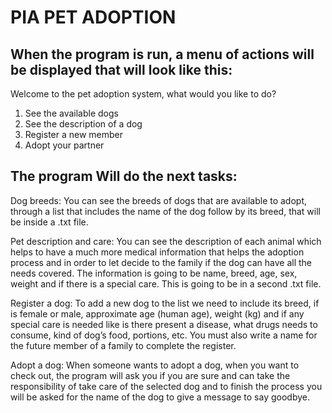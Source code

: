 PIA PET ADOPTION
===================
When the program is run, a menu of actions will be displayed that will look like this:
--------------------------------------------------------------------------------------
Welcome to the pet adoption system, what would you like to do?
1. See the available dogs
2. See the description of a dog
3. Register a new member
4. Adopt your partner

The program Will do the next tasks:
-----------------------------------
Dog breeds: You can see the breeds of dogs that are available to adopt, through a list that includes the name of the dog follow by its breed, that will be inside a .txt file.

Pet description and care: You can see the description of each animal which helps to have a much more medical information that helps the adoption process and in order to let decide to the family if the dog can have all the needs covered. The information is going to be name, breed, age, sex, weight and if there is a special care. This is going to be in a second .txt file.

Register a dog: To add a new dog to the list we need to include its breed, if is female or male, approximate age (human age), weight (kg) and if any special care is needed like is there present a disease, what drugs needs to consume, kind of dog’s food, portions, etc. You must also write a name for the future member of a family to complete the register.

Adopt a dog: When someone wants to adopt a dog, when you want to check out, the program will ask you if you are sure and can take the responsibility of take care of the selected dog and to finish the process you will be asked for the name of the dog to give a message to say goodbye. 
